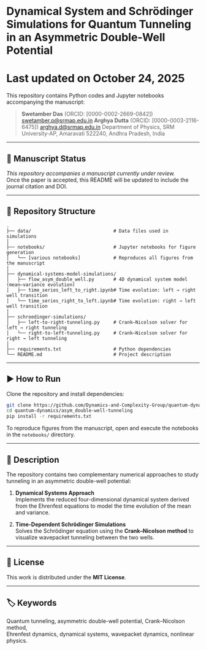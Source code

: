 # Dynamical System and Schrödinger Simulations for Quantum Tunneling in an Asymmetric Double-Well Potential
# Last updated on October 24, 2025

This repository contains Python codes and Jupyter notebooks accompanying the manuscript:

> **Swetamber Das** (ORCID: [0000-0002-2669-0842])  swetamber.p@srmap.edu.in
> **Arghya Dutta** (ORCID: [0000-0003-2116-6475])  arghya.d@srmap.edu.in
> Department of Physics, SRM University-AP, Amaravati 522240, Andhra Pradesh, India  

---

## 🧩 Manuscript Status

*This repository accompanies a manuscript currently under review.*  
Once the paper is accepted, this README will be updated to include the journal citation and DOI.

---

## 📁 Repository Structure

```
.
├── data/                              # Data files used in simulations
│
├── notebooks/                         # Jupyter notebooks for figure generation
│   └── [various notebooks]            # Reproduces all figures from the manuscript
│
├── dynamical-systems-model-simulations/
│   ├── flow_asym_double_well.py       # 4D dynamical system model (mean–variance evolution)
│   ├── time_series_left_to_right.ipynb# Time evolution: left → right well transition
│   └── time_series_right_to_left.ipynb# Time evolution: right → left well transition
│
├── schroedinger-simulations/
│   ├── left-to-right-tunneling.py     # Crank–Nicolson solver for left → right tunneling
│   └── right-to-left-tunneling.py     # Crank–Nicolson solver for right → left tunneling
│
├── requirements.txt                   # Python dependencies
└── README.md                          # Project description
```

---

## ▶️ How to Run

Clone the repository and install dependencies:

```bash
git clone https://github.com/Dynamics-and-Complexity-Group/quantum-dynamics.git
cd quantum-dynamics/asym_double-well-tunneling
pip install -r requirements.txt
```

To reproduce figures from the manuscript, open and execute the notebooks in the `notebooks/` directory.

---

## 🧠 Description

The repository contains two complementary numerical approaches to study tunneling in an asymmetric double-well potential:

1. **Dynamical Systems Approach**  
   Implements the reduced four-dimensional dynamical system derived from the Ehrenfest equations to model the time evolution of the mean and variance.

2. **Time-Dependent Schrödinger Simulations**  
   Solves the Schrödinger equation using the **Crank–Nicolson method** to visualize wavepacket tunneling between the two wells.

---

## 📘 License

This work is distributed under the **MIT License**.

---

## 🏷️ Keywords

Quantum tunneling, asymmetric double-well potential, Crank–Nicolson method,  
Ehrenfest dynamics, dynamical systems, wavepacket dynamics, nonlinear physics.
